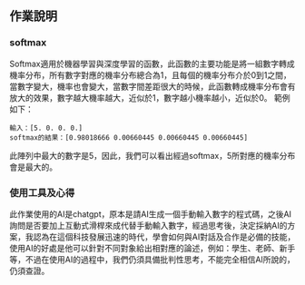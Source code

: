 ## 作業說明
### softmax

Softmax適用於機器學習與深度學習的函數，此函數的主要功能是將一組數字轉成機率分布，所有數字對應的機率分布總合為1，且每個的機率分布介於0到1之間，當數字變大，機率也會變大，當數字間差距很大的時候，此函數轉成機率分布會有放大的效果，數字越大機率越大，近似於1，數字越小機率越小，近似於0。
範例如下：
```
輸入：[5. 0. 0. 0.]
softmax的結果：[0.98018666 0.00660445 0.00660445 0.00660445]
```
此陣列中最大的數字是5，因此，我們可以看出經過softmax，5所對應的機率分布會是最大的。
### 使用工具及心得
此作業使用的AI是chatgpt，原本是請AI生成一個手動輸入數字的程式碼，之後AI詢問是否要加上互動式滑桿來成代替手動輸入數字，經過思考後，決定採納AI的方案，我認為在這個科技發展迅速的時代，學會如何與AI對話及合作是必備的技能，使用AI的好處是他可以針對不同對象給出相對應的論述，例如：學生、老師、新手等，不過在使用AI的過程中，我們仍須具備批判性思考，不能完全相信AI所說的，仍須查證。


